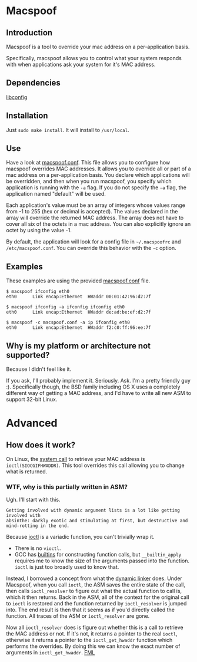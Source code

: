 Macspoof
========

## Introduction
Macspoof is a tool to override your mac address on a per-application basis.

Specifically, macspoof allows you to control what your system responds with when
applications ask your system for it's MAC address.

## Dependencies
[libconfig][libconfig]

## Installation
Just `sudo make install`. It will install to `/usr/local`.

## Use
Have a look at [macspoof.conf][macspoof-conf]. This file allows you to configure how macspoof
overrides MAC addresses. It allows you to override all or part of a mac address
on a per-application basis. You declare which applications will be overridden,
and then when you run macspoof, you specify which application is running with
the `-a` flag. If you do not specify the `-a` flag, the application named
"default" will be used.

Each application's value must be an array of integers whose values range from
-1 to 255 (hex or decimal is accepted). The values declared in the array will
override the returned MAC address. The array does not have to cover all six of
the octets in a mac address. You can also explicitly ignore an octet by using
the value -1.

By default, the application will look for a config file in `~/.macspoofrc` and
`/etc/macspoof.conf`. You can override this behavior with the `-c` option.

## Examples
These examples are using the provided [macspoof.conf][macspoof-conf] file.

```
$ macspoof ifconfig eth0
eth0      Link encap:Ethernet  HWaddr 00:01:42:96:d2:7f
```

```
$ macspoof ifconfig -a ifconfig ifconfig eth0
eth0      Link encap:Ethernet  HWaddr de:ad:be:ef:d2:7f
```

```
$ macspoof -c macspoof.conf -a ip ifconfig eth0
eth0      Link encap:Ethernet  HWaddr f2:c0:ff:96:ee:7f
```

## Why is my platform or architecture not supported?
Because I didn't feel like it.

If you ask, I'll probably implement it. Seriously. Ask. I'm a pretty friendly
guy :). Specifically though, the BSD family including OS X uses a completely
different way of getting a MAC address, and I'd have to write all new ASM to
support 32-bit Linux.

# Advanced

## How does it work?
On Linux, the [system call][SIOCGIFHWADDR] to retrieve your MAC address is
`ioctl(SIOCGIFHWADDR)`. This tool overrides this call allowing you to change
what is returned.

### WTF, why is this partially written in ASM?
Ugh. I'll start with this.

    Getting involved with dynamic argument lists is a lot like getting involved with
    absinthe: darkly exotic and stimulating at first, but destructive and
    mind-rotting in the end.

Because [ioctl][ioctl] is a variadic function, you can't trivially wrap it.

 * There is no `vioctl`.
 * GCC has [builtins][GCC-call-construct] for constructing function calls, but
   `__builtin_apply` requires me to know the size of the arguments passed into
   the function. `ioctl` is just too broadly used to know that.

Instead, I borrowed a concept from what the [dynamic linker][dyld] does. Under
Macspoof, when you call `ioctl`, the ASM saves the entire state of the call,
then calls `ioctl_resolver` to figure out what the actual function to call is,
which it then returns. Back in the ASM, all of the context for the original call
to `ioctl` is restored and the function returned by `ioctl_resolver` is jumped
into. The end result is then that it seems as if you'd directly called the
function. All traces of the ASM or `ioctl_resolver` are gone.

Now all `ioctl_resolver` does is figure out whether this is a call to retrieve
the MAC address or not. If it's not, it returns a pointer to the real `ioctl`,
otherwise it returns a pointer to the `ioctl_get_hwaddr` function which performs
the overrides. By doing this we can know the exact number of arguments in
`ioctl_get_hwaddr`. [FML][FML]

[macspoof-conf]: https://github.com/eatnumber1/macspoof/blob/master/macspoof.conf
[libconfig]: http://www.hyperrealm.com/libconfig/
[FML]: http://www.fmylife.com/
[dyld]: http://en.wikipedia.org/wiki/Dynamic_linking
[GCC-call-construct]: http://gcc.gnu.org/onlinedocs/gcc/Constructing-Calls.html
[ioctl]: http://man7.org/linux/man-pages/man2/ioctl.2.html
[SIOCGIFHWADDR]: http://man7.org/linux/man-pages/man7/netdevice.7.html
